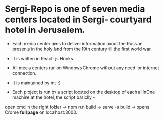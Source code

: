 # Sergi-Repo is one of seven media centers located in Sergi- courtyard  hotel in Jerusalem. 

* Each media center aims to deliver information about the Russian presents in the holy land from the 19th century till the first world war.  

* It is written in React- js Hooks. 

* All media centers run on Windows Chrome without any need for internet connection. 

* It is maintained by me :) 

* Each project is run by a script located on the desktop of each allInOne machine at the hotel, the script basiclly -

open cmd in the right folder -> npm run build -> serve -s build -> opens Crome **full page** on localhost:3000.

